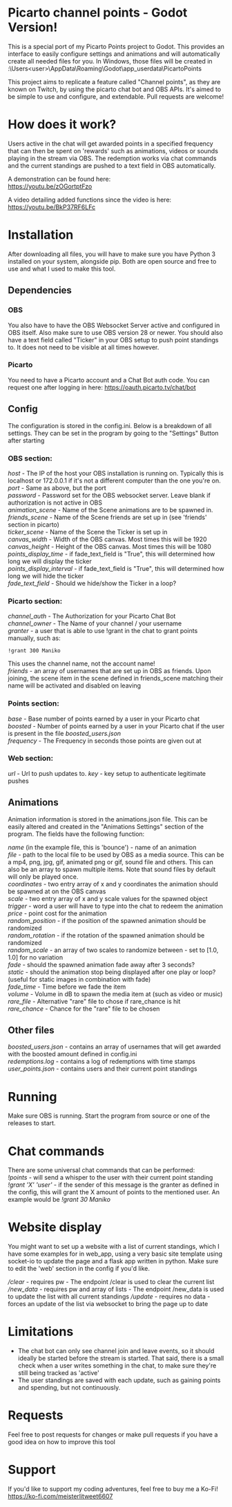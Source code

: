 # Picarto channel points - Godot Version!

This is a special port of my Picarto Points project to Godot. This provides an interface to easily configure settings and animations and will automatically create all needed files for you.
In Windows, those files will be created in <WindowsPartition>:\Users\<user>\AppData\Roaming\Godot\app_userdata\PicartoPoints

This project aims to replicate a feature called "Channel points", as they are known on Twitch, by using the picarto chat bot and OBS APIs. It's aimed to be simple to use and configure, and extendable. Pull requests are welcome!

# How does it work?
Users active in the chat will get awarded points in a specified frequency that can then be spent on 'rewards' such as animations, videos or sounds playing in the stream via OBS. The redemption works via chat commands and the current standings are pushed to a text field in OBS automatically.

A demonstration can be found here:  
https://youtu.be/zOGortptFzo

A video detailing added functions since the video is here:  
https://youtu.be/BkP37RF6LFc  

# Installation
After downloading all files, you will have to make sure you have Python 3 installed on your system, alongside pip. Both are open source and free to use and what I used to make this tool.

## Dependencies
### OBS
You also have to have the OBS Websocket Server active and configured in OBS itself. Also make sure to use OBS version 28 or newer. You should also have a text field called "Ticker" in your OBS setup to push point standings to. It does not need to be visible at all times however.

### Picarto
You need to have a Picarto account and a Chat Bot auth code. You can request one after logging in here:
https://oauth.picarto.tv/chat/bot

## Config
The configuration is stored in the config.ini. Below is a breakdown of all settings. They can be set in the program by going to the "Settings" Button after starting

### OBS section:
*host* - The IP of the host your OBS installation is running on. Typically this is localhost or 172.0.0.1 if it's not a different computer than the one you're on.  
*port* - Same as above, but the port  
*password* - Password set for the OBS websocket server. Leave blank if authorization is not active in OBS  
*animation_scene* - Name of the Scene animations are to be spawned in.  
*friends_scene* - Name of the Scene friends are set up in (see 'friends' section in picarto)  
*ticker_scene* - Name of the Scene the Ticker is set up in  
*canvas_width* - Width of the OBS canvas. Most times this will be 1920  
*canvas_height* - Height of the OBS canvas. Most times this will be 1080  
*points_display_time* - if fade_text_field is "True", this will determined how long we will display the ticker  
*points_display_interval* - if fade_text_field is "True", this will determined how long we will hide the ticker  
*fade_text_field* - Should we hide/show the Ticker in a loop?

### Picarto section:
*channel_auth* - The Authorization for your Picarto Chat Bot  
*channel_owner* - The Name of your channel / your username  
*granter* - a user that is able to use !grant in the chat to grant points manually, such as:  
```
!grant 300 Maniko
```
This uses the channel name, not the account name!  
*friends* - an array of usernames that are set up in OBS as friends. Upon joining, the scene item in the scene defined in friends_scene matching their name will be activated and disabled on leaving

### Points section:
*base* - Base number of points earned by a user in your Picarto chat  
*boosted* - Number of points earned by a user in your Picarto chat if the user is present in the file *boosted_users.json*  
*frequency* - The Frequency in seconds those points are given out at

### Web section:
*url* - Url to push updates to.
*key* - key setup to authenticate legitimate pushes

## Animations
Animation information is stored in the animations.json file. This can be easily altered and created in the "Animations Settings" section of the program. The fields have the following function:  

*name* (in the example file, this is 'bounce') - name of an animation  
*file* - path to the local file to be used by OBS as a media source. This can be a mp4, png, jpg, gif, animated png or gif, sound file and others. This can also be an array to spawn multiple items. Note that sound files by default will only be played once.  
*coordinates* - two entry array of x and y coordinates the animation should be spawned at on the OBS canvas  
*scale* - two entry array of x and y scale values for the spawned object  
*trigger* - word a user will have to type into the chat to redeem the animation  
*price* - point cost for the animation  
*random_position* - if the position of the spawned animation should be randomized  
*random_rotation* - if the rotation of the spawned animation should be randomized  
*random_scale* - an array of two scales to randomize between - set to [1.0, 1.0] for no variation  
*fade* - should the spawned animation fade away after 3 seconds?  
*static* - should the animation stop being displayed after one play or loop? (useful for static images in combination with fade)  
*fade_time* - Time before we fade the item  
*volume* - Volume in dB to spawn the media item at (such as video or music)  
*rare_file* - Alternative "rare" file to chose if rare_chance is hit  
*rare_chance* - Chance for the "rare" file to be chosen

## Other files 
*boosted_users.json* - contains an array of usernames that will get awarded with the boosted amount defined in config.ini  
*redemptions.log* - contains a log of redemptions with time stamps  
*user_points.json* - contains users and their current point standings  

# Running
Make sure OBS is running. Start the program from source or one of the releases to start.

# Chat commands
There are some universal chat commands that can be performed:  
*!points* - will send a whisper to the user with their current point standing  
*!grant 'X' 'user'* - if the sender of this message is the granter as defined in the config, this will grant the X amount of points to the mentioned user. An example would be *!grant 30 Maniko*  

# Website display
You might want to set up a website with a list of current standings, which I have some examples for in web_app, using a very basic site template using socket-io to update the page and a flask app written in python. Make sure to edit the 'web' section in the config if you'd like.

*/clear* - requires pw  - The endpoint /clear is used to clear the current list
*/new_data* - requires pw and array of lists - The endpoint /new_data is used to update the list with all current standings
*/update* - requires no data - forces an update of the list via websocket to bring the page up to date


# Limitations
- The chat bot can only see channel join and leave events, so it should ideally be started before the stream is started. That said, there is a small check when a user writes something in the chat, to make sure they're still being tracked as 'active'  
- The user standings are saved with each update, such as gaining points and spending, but not continuously.

# Requests
Feel free to post requests for changes or make pull requests if you have a good idea on how to improve this tool
# Support
If you'd like to support my coding adventures, feel free to buy me a Ko-Fi!
https://ko-fi.com/meisterlitweet6607
